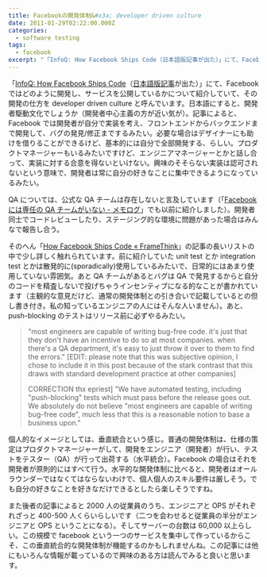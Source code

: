 ```yaml
---
title: Facebookの開発体制&#x3a; developer driven culture
date: 2011-01-29T02:22:00.000Z
categories:
  - software testing
tags:
  - facebook
excerpt: "「InfoQ: How Facebook Ships Code（日本語版記事が出た）」にて、Facebookではどのように開発し、サービスを公開しているかについて紹介していて、その開発の仕方を developer driven culture と呼んでいます。日本語にすると、開発者駆動文化でしょうか（開発者中心主義の方が近い気が）。記事によると、Facebookでは開発者が自分で実装を考え、フロントエンドからバックエンドまで開発して、バグの発見/修正までするみたい。必要な場合はデザイナーにも助けを借りることができるけど、基本的には自分で全部開発する、らしい。プロダクトマネージャーもいるみたいですけど、エンジニアマネージャーとかと話し合って、実装に対する合意を得ないといけない。興味のそそらない実装は認可されないという意味で、開発者は常に自分の好きなことに集中できるようになっているみたい。"
---
```


「[InfoQ: How Facebook Ships Code](http://www.infoq.com/news/2011/01/facebook-coding-practices)（[日本語版記事](http://www.infoq.com/jp/news/2011/01/facebook-coding-practices)が出た）」にて、Facebook ではどのように開発し、サービスを公開しているかについて紹介していて、その開発の仕方を developer driven culture と呼んでいます。日本語にすると、開発者駆動文化でしょうか（開発者中心主義の方が近い気が）。記事によると、Facebook では開発者が自分で実装を考え、フロントエンドからバックエンドまで開発して、バグの発見/修正までするみたい。必要な場合はデザイナーにも助けを借りることができるけど、基本的には自分で全部開発する、らしい。プロダクトマネージャーもいるみたいですけど、エンジニアマネージャーとかと話し合って、実装に対する合意を得ないといけない。興味のそそらない実装は認可されないという意味で、開発者は常に自分の好きなことに集中できるようになっているみたい。

QA については、公式な QA チームは存在しないと言及しています（「[Facebook には専任の QA チームがいない - メモログ](/blog//2010/07/facebook_has_no_dedicated_qa/)」でも以前に紹介しました）。開発者同士でコードレビューしたり、ステージング的な環境に問題があった場合はみんなで報告し合う。

そのへん「[How Facebook Ships Code « FrameThink](http://framethink.wordpress.com/2011/01/17/how-facebook-ships-code/)」の記事の長いリストの中で少し詳しく触れられています。前に紹介していた unit test とか integration test とかは散発的に(sporadically)使用しているみたいで、日常的にはあまり使用していない雰囲気。あと QA チームがあるとバグは QA で発見するからと自分のコードを精査しないで投げちゃうインセンティブになる的なことが書かれています（主観的な意見だけど、通常の開発体制との引き合いで記載しているとの但し書き付き。私の知っているエンジニアの人にはそんな人いません）。あと、push-blocking のテストはリリース前に必ずやるみたい。

> "most engineers are capable of writing bug-free code. it's just that they don't have an incentive to do so at most companies. when there's a QA department, it's easy to just throw it over to them to find the errors." \[EDIT: please note that this was subjective opinion, I chose to include it in this post because of the stark contrast that this draws with standard development practice at other companies\]
>
> CORRECTION thx epriest\] "We have automated testing, including "push-blocking" tests which must pass before the release goes out. We absolutely do not believe "most engineers are capable of writing bug-free code", much less that this is a reasonable notion to base a business upon."

個人的なイメージとしては、垂直統合という感じ。普通の開発体制は、仕様の策定はプロダクトマネージャーがして、開発をエンジニア（開発者）が行い、テストをテスター（QA）が行って出荷する（水平統合）。Facebook の場合はそれを開発者が原則的にはすべて行う。水平的な開発体制に比べると、開発者はオールラウンダーではなくてはならないわけで、個人個人のスキル要件は厳しそう。でも自分の好きなことを好きなだけできるとしたら楽しそうですね。

また後者の記事によると 2000 人の従業員のうち、エンジニアと OPS がそれぞれざっと 400-500 人くらいらしいです（二つを会わせると従業員の半分がエンジニアと OPS ということになる）。そしてサーバーの台数は 60,000 以上らしい。この規模で facebook という一つのサービスを集中して作っているからこそ、この垂直統合的な開発体制が機能するのかもしれませんね。この記事には他にもいろんな情報が載っているので興味のある方は読んでみると良いと思います。
